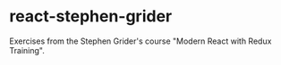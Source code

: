 # react-stephen-grider
Exercises from the Stephen Grider's course "Modern React with Redux Training".
